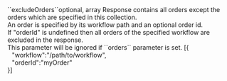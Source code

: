 <tr><td>``excludeOrders``</td><td>optional, array</td>
<td>Response contains all orders except the orders which are specified in this collection.<br/>
An order is specified by its workflow path and an optional order id.<br/>
If "orderId" is undefined then all orders of the specified workflow are excluded in the response.<br/>
This parameter will be ignored if ``orders`` parameter is set.</td>
<td> [{
  <div style="padding-left:10px;">"workflow":"/path/to/workflow",</div>
  <div style="padding-left:10px;">"orderId":"myOrder"</div>
  }]</td>
<td></td>
</tr>
